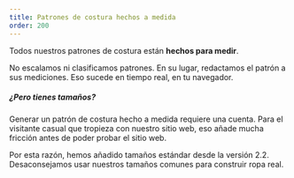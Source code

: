 ```yaml
---
title: Patrones de costura hechos a medida
order: 200
---
```


Todos nuestros patrones de costura están **hechos para medir**.

No escalamos ni clasificamos patrones. En su lugar, redactamos el patrón a sus mediciones. Eso sucede en tiempo real, en tu navegador.

<Note>

##### ¿Pero tienes tamaños?

Generar un patrón de costura hecho a medida requiere una cuenta.
Para el visitante casual que tropieza con nuestro sitio web, eso
añade mucha fricción antes de poder probar el sitio web.

Por esta razón, hemos añadido tamaños estándar desde la versión 2.2.  
Desaconsejamos usar nuestros tamaños comunes para construir ropa real.

</Note>
